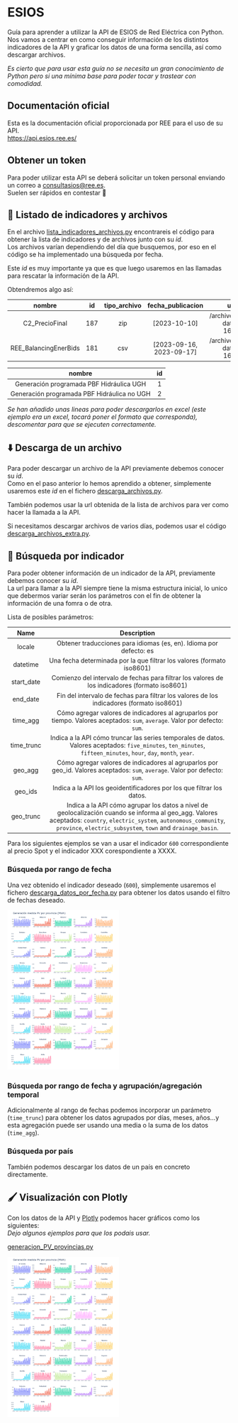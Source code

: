 # ESIOS

Guía para aprender a utilizar la API de ESIOS de Red Eléctrica con Python.  
Nos vamos a centrar en como conseguir información de los distintos indicadores de la API y graficar los datos de una forma sencilla, así como descargar archivos.  

_Es cierto que para usar esta guía no se necesita un gran conocimiento de Python pero si una mínima base para poder tocar y trastear con comodidad._

## Documentación oficial
Esta es la documentación oficial proporcionada por REE para el uso de su API.  
https://api.esios.ree.es/

## Obtener un token

Para poder utilizar esta API se deberá solicitar un token personal enviando un correo a consultasios@ree.es.  
Suelen ser rápidos en contestar 🤞

## 🧾 Listado de indicadores y archivos 
En el archivo [lista_indicadores_archivos.py](examples/lista_indicadores_archivos.py) encontrareis el código para obtener la lista de indicadores y de archivos junto con su _id_.  
Los archivos varían dependiendo del día que busquemos, por eso en el código se ha implementado una búsqueda por fecha.  

Este _id_ es muy importante ya que es que luego usaremos en las llamadas para rescatar la información de la API.  

Obtendremos algo así:  

 nombre | id | tipo_archivo | fecha_publicacion | url_descarga |
| :----: | :----: | :----: |  :----: | :----: |
| C2_PrecioFinal | 187 | zip | [2023-10-10] | /archives/187/download?date=2023-09-16T23%3A59... |
| REE_BalancingEnerBids | 181 | csv | [2023-09-16, 2023-09-17] | /archives/181/download?date=2023-09-16T23%3A59... |


 nombre | id |
| :----: | :----: |
| Generación programada PBF Hidráulica UGH | 1 |
| Generación programada PBF Hidráulica no UGH | 2 |

_Se han añadido unas lineas para poder descargarlos en excel (este ejemplo era un excel, tocará poner el formato que corresponda), descomentar para que se ejecuten correctamente._

## ⬇️ Descarga de un archivo 

Para poder descargar un archivo de la API previamente debemos conocer su _id_.  
Como en el paso anterior lo hemos aprendido a obtener, simplemente usaremos este _id_ en el fichero [descarga_archivos.py](examples/descarga_archivos.py).  

También podemos usar la url obtenida de la lista de archivos para ver como hacer la llamada a la API.  

Si necesitamos descargar archivos de varios días, podemos usar el código [descarga_archivos_extra.py](examples/descarga_archivos_extra.py).

## 🔎 Búsqueda por indicador 

Para poder obtener información de un indicador de la API, previamente debemos conocer su _id_.  
La url para llamar a la API siempre tiene la misma estructura inicial, lo unico que debermos variar serán los parámetros con el fin de obtener la información de una fomra o de otra.  

Lista de posibles parámetros:  

Name | Description |
| :----: | :----: |
| locale | Obtener traducciones para idiomas (es, en). Idioma por defecto: es |
| datetime | Una fecha determinada por la que filtrar los valores (formato iso8601) |
| start_date | Comienzo del intervalo de fechas para filtrar los valores de los indicadores (formato iso8601) |
| end_date | Fin del intervalo de fechas para filtrar los valores de los indicadores (formato iso8601) |
| time_agg | Cómo agregar valores de indicadores al agruparlos por tiempo. Valores aceptados: `sum`, `average`. Valor por defecto: `sum`. |
| time_trunc | Indica a la API cómo truncar las series temporales de datos. Valores aceptados: `five_minutes`, `ten_minutes`, `fifteen_minutes`, `hour`, `day`, `month`, `year`. |
| geo_agg | Cómo agregar valores de indicadores al agruparlos por geo_id. Valores aceptados: `sum`, `average`. Valor por defecto: `sum`. |
| geo_ids | Indica a la API los geoidentificadores por los que filtrar los datos. |
| geo_trunc | Indica a la API cómo agrupar los datos a nivel de geolocalización cuando se informa al geo_agg. Valores aceptados: `country`, `electric_system`, `autonomous_community`, `province`, `electric_subsystem`, `town` and `drainage_basin`. |

Para los siguientes ejemplos se van a usar el indicador `600` correspondiente al precio Spot y el indicador XXX corespondiente a XXXX.

### Búsqueda por rango de fecha  

Una vez obtenido el indicador deseado (`600`), simplemente usaremos el fichero [descarga_datos_por_fecha.py](examples/descarga_datos_por_fecha.py) para obtener los datos usando el filtro de fechas deseado.  

<img src="https://github.com/rogarui/ESIOS/blob/main/images/plot_pv.png" width=50% height=50%>

### Búsqueda por rango de fecha y agrupación/agregación temporal 

Adicionalmente al rango de fechas podemos incorporar un parámetro (`time_trunc`) para obtener los datos agrupados por días, meses, años...y esta agregación puede ser usando una media o la suma de los datos (`time_agg`).

### Búsqueda por país 

También podemos descargar los datos de un país en concreto directamente.

## 🖌️ Visualización con Plotly

Con los datos de la API y [Plotly](https://plotly.com/python/) podemos hacer gráficos como los siguientes:  
_Dejo algunos ejemplos para que los podais usar._ 

[generacion_PV_provincias.py](examples/generacion_PV_provincias.py)  

<img src="https://github.com/rogarui/ESIOS/blob/main/images/plot_pv.png" width=50% height=50%>

